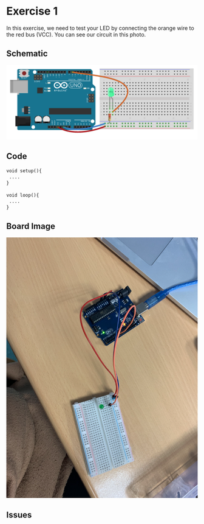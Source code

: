 

# Exercise 1 

In this exercise, we need to test your LED by connecting the orange wire to the red bus (VCC).
You can see our circuit in this photo.

## Schematic 
![Schema](https://github.com/efrei-paris-sud/2020-C-Just-do-it/blob/main/lab/1/ex1/Capture%20d%E2%80%99e%CC%81cran%202020-12-03%20a%CC%80%2010.33.51.png)

## Code
 ```Arduino
void setup(){
  ....
}

void loop(){
  ....
}
```
  
## Board Image
![Test Image](https://github.com/efrei-paris-sud/2020-C-Just-do-it/blob/main/lab/1/ex1/Capture%20d%E2%80%99e%CC%81cran%202020-12-02%20a%CC%80%2009.27.55.png)


## Issues

